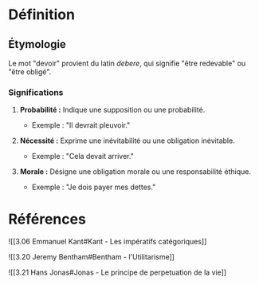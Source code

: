 # Définition

## Étymologie

Le mot "devoir" provient du latin _debere_, qui signifie "être redevable" ou "être obligé".

### Significations

1. **Probabilité :** Indique une supposition ou une probabilité.

    - Exemple : "Il devrait pleuvoir."

2. **Nécessité :** Exprime une inévitabilité ou une obligation inévitable.

    - Exemple : "Cela devait arriver."

3. **Morale :** Désigne une obligation morale ou une responsabilité éthique.

    - Exemple : "Je dois payer mes dettes."

# Références

![[3.06 Emmanuel Kant#Kant - Les impératifs catégoriques]]

![[3.20 Jeremy Bentham#Bentham - l'Utilitarisme]]

![[3.21 Hans Jonas#Jonas - Le principe de perpetuation de la vie]]
